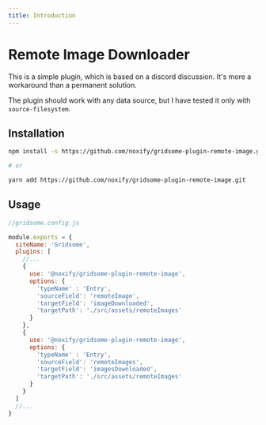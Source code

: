 ```yaml
---
title: Introduction
---
```


# Remote Image Downloader

This is a simple plugin, which is based on a discord discussion.
It's more a workaround than a permanent solution.

The plugin should work with any data source, but I have tested it only with `source-filesystem`.

## Installation

```sh
npm install -s https://github.com/noxify/gridsome-plugin-remote-image.git

# or

yarn add https://github.com/noxify/gridsome-plugin-remote-image.git
```


## Usage

```js
//gridsome.config.js

module.exports = {
  siteName: 'Gridsome',
  plugins: [
    //...
    {
      use: '@noxify/gridsome-plugin-remote-image',
      options: {
        'typeName' : 'Entry',
        'sourceField': 'remoteImage',
        'targetField': 'imageDownloaded',
        'targetPath': './src/assets/remoteImages'
      }
    },
    {
      use: '@noxify/gridsome-plugin-remote-image',
      options: {
        'typeName' : 'Entry',
        'sourceField': 'remoteImages',
        'targetField': 'imagesDownloaded',
        'targetPath': './src/assets/remoteImages'
      }
    }
  ]
  //...
}
```